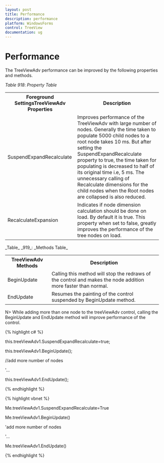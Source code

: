 ```yaml
---
layout: post
title: Performance
description: performance 
platform: WindowsForms
control: TreeView 
documentation: ug
---
```

# Performance

The TreeViewAdv performance can be improved by the following properties and methods.

_Table_ _918_: _Property Table_

<table>
<tr>
<th>
Foreground SettingsTreeViewAdv Properties</th><th>
Description</th></tr>
<tr>
<td>
SuspendExpandRecalculate</td><td>
Improves performance of the TreeViewAdv with large number of nodes. Generally the time taken to populate 5000 child nodes to a root node takes 10 ms. But after setting the SuspendExpandRecalculate property to true, the time taken for populating is decreased to half of its original time i.e, 5 ms. The unnecessary calling of Recalculate dimensions for the child nodes when the Root nodes are collapsed is also reduced.</td></tr>
<tr>
<td>
RecalculateExpansion</td><td>
Indicates if node dimension calculation should be done on load. By default it is true. This property when set to false, greatly improves the performance of the tree nodes on load.</td></tr>
</table>
_Table_ _919_: _Methods Table_

<table>
<tr>
<th>
TreeViewAdv Methods</th><th>
Description</th></tr>
<tr>
<td>
BeginUpdate</td><td>
Calling this method will stop the redraws of the control and makes the node addition more faster than normal.</td></tr>
<tr>
<td>
EndUpdate</td><td>
Resumes the painting of the control suspended by BeginUpdate method.</td></tr>
</table>

N> While adding more than one node to the treeViewAdv control, calling the BeginUpdate and EndUpdate method will improve performance of the control.

{% highlight c# %}



this.treeViewAdv1.SuspendExpandRecalculate=true; 



this.treeViewAdv1.BeginUpdate();

//add more number of nodes

'...

this.treeViewAdv1.EndUpdate();

{% endhighlight %}

{% highlight vbnet %}



Me.treeViewAdv1.SuspendExpandRecalculate=True



Me.treeViewAdv1.BeginUpdate()

'add more number of nodes

'...

Me.treeViewAdv1.EndUpdate()

{% endhighlight %}
